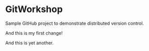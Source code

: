 # GitWorkshop
Sample GitHub project to demonstrate distributed version control.

And this is my first change!

And this is yet another.